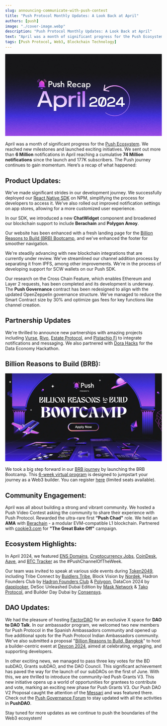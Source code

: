 ```yaml
---
slug: announcing-communicate-with-push-contest
title: "Push Protocol Monthly Updates: A Look Back at April"
authors: [push]
image: "./cover-image.webp"
description: "Push Protocol Monthly Updates: A Look Back at April"
text: "April was a month of significant progress for the Push Ecosystem. Learn more about Push's dvelopments in the areas of product, partnerships, community, ecosystem highlights and more."
tags: [Push Protocol, Web3, Blockchain Technology]
---
```

![Cover Image for April Month Protocol updates for year 2024](./cover-image.webp)
<!--truncate-->

April was a month of significant progress for the [Push Ecosystem](https://push.org/frens). We reached new milestones and launched exciting initiatives. We sent out more than **6 Million** notifications in April reaching a cumulative **74 Million notifications** since the launch and 177K subscribers. The Push journey continues to gain momentum. Here’s a recap of what happened:

## Product Updates:

We've made significant strides in our development journey. We successfully deployed our [React Native SDK](https://www.npmjs.com/package/@pushprotocol/react-native-sdk) on NPM, simplifying the process for developers to access it. We've also rolled out improved notification settings on app stores, allowing for a more customized user experience.

In our SDK, we introduced a new **ChatWidget** component and broadened our blockchain support to include **Berachain** and **Polygon Amoy**.

Our website has been enhanced with a fresh landing page for the [Billion Reasons to Build (BRB) Bootcamp]( https://push.org/bootcamp/), and we've enhanced the footer for smoother navigation. 

We're steadily advancing with new blockchain integrations that are currently under review. We've streamlined our channel addition process by separating it from IPFS, among other improvements. We're in the process of developing support for SCW wallets on our Push SDK.


Our research on the Cross Chain Feature, which enables Ethereum and Layer 2 requests, has been completed and its development is underway. The **Push Governance** contract has been redesigned to align with the updated OpenZeppelin governance structure. We've managed to reduce the Smart Contract size by 30% and optimize gas fees for key functions like channel creation.

## Partnership Updates

We're thrilled to announce new partnerships with amazing projects including [Vurse](https://twitter.com/vurse_official/status/1782414484700533169), [Rivo](https://www.rivo.xyz/), [Estate Protocol](https://twitter.com/pushprotocol/status/1778091601597960326), and [Pistachio Fi](https://twitter.com/pushprotocol/status/1780266671783194989) to integrate notifications and messaging. We also partnered with [Dora Hacks](https://twitter.com/DoraHacks/status/1783170660346544309) for the Data Economy Hackathon.


## Billion Reasons to Build (BRB):

![Banner for Billion Reasons to Build](./image1.webp)


We took a big step forward in our [BRB journey](https://push.org/brb/) by launching the BRB Bootcamp. This [6-week virtual program](https://github.com/orgs/push-protocol/discussions/52) is designed to jumpstart your journey as a Web3 builder. You can register [here](https://zv9atndluia.typeform.com/to/ToIpDLT2?typeform-source=push.org) (limited seats available).



## Community Engagement:

April was all about building a strong and vibrant community. We hosted a Push Video Contest asking the community to share their experience with Push Protocol. Rewarded the ultra-rare first **“Push Chad"** role. We held an **AMA** with [Berachain](https://www.berachain.com/) - a modular EVM-compatible L1 blockchain. Partnered with [cookie3.com](http://cookie3.com/) for **"The Great Bake Off"** campaign.


## Ecosystem Highlights:
In April 2024, we featured [ENS Domains](https://ens.domains/), [Cryptocurrency Jobs](https://cryptocurrencyjobs.co/), [CoinDesk](https://www.coindesk.com/), [Aave](https://aave.com/), and [BTC Tracker](https://app.push.org/channels/0x03EAAAa48ea78d1E66eA3458364d553AD981871E) as the #PushChannelOfTheWeek.


 Our team was invited to speak at various side events during [Token2049](https://www.token2049.com/), including Tribe Connect by [Buidlers Tribe](https://buidl.so/), Block Vision by [Nordek](https://www.nordek.io/), Hadron Founders Club by [Hadron Founders Club](https://hadronfc.com/) & [Polygon](https://polygon.technology/), DataCon 2024 by [dapplooker](https://dapplooker.com/), DeSoc Unleashed Dubai Edition by [Mask Network](https://mask.io/) & [Tako Protocol](https://tako.so/), and Builder Day Dubai by [Consensys](https://consensys.io/).


## DAO Updates:

We had the pleasure of hosting [FactorDAO](https://twitter.com/FactorDAO) for an exclusive X space for **DAO to DAO Talk**. In our ambassador program, we welcomed two new members for Push Protocol in the Spanish Ambassadors community and opened up five additional spots for the Push Protocol Indian Ambassadors community. We've also submitted a proposal "[Billion Reasons to Build, Bangkok](https://forum.devcon.org/t/billion-reasons-to-build-bangkok-sea-web3-builders/3482?u=richa_joshi)" to host a builder-centric event at [Devcon 2024](https://devcon.org/en/), aimed at celebrating, engaging, and supporting developers.


In other exciting news, we managed to pass three key votes for the BD subDAO, Grants subDAO, and the DAO Council. This significant achievement has paved the way for the launch of our subDAOs on the first of June. With this, we are thrilled to introduce the community-led Push Grants V3. This new initiative opens up a world of opportunities for grantees to contribute and vote, marking an exciting new phase for Push Grants V3. Our Push DAO V2 Proposal caught the attention of the [Messari](https://messari.io/) and was featured there. Check out the [Push Governance Forum](https://gov.push.org/) to stay updated with all the activities in **PushDAO**.




Stay tuned for more updates as we continue to push the boundaries of the Web3 ecosystem!